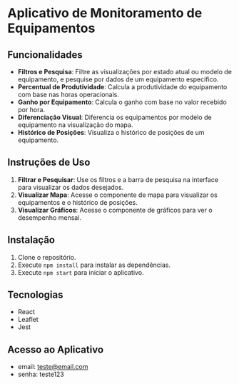 # Aplicativo de Monitoramento de Equipamentos

## Funcionalidades

- **Filtros e Pesquisa**: Filtre as visualizações por estado atual ou modelo de equipamento, e pesquise por dados de um equipamento específico.
- **Percentual de Produtividade**: Calcula a produtividade do equipamento com base nas horas operacionais.
- **Ganho por Equipamento**: Calcula o ganho com base no valor recebido por hora.
- **Diferenciação Visual**: Diferencia os equipamentos por modelo de equipamento na visualização do mapa.
- **Histórico de Posições**: Visualiza o histórico de posições de um equipamento.

## Instruções de Uso

1. **Filtrar e Pesquisar**: Use os filtros e a barra de pesquisa na interface para visualizar os dados desejados.
2. **Visualizar Mapa**: Acesse o componente de mapa para visualizar os equipamentos e o histórico de posições.
3. **Visualizar Gráficos**: Acesse o componente de gráficos para ver o desempenho mensal.

## Instalação

1. Clone o repositório.
2. Execute `npm install` para instalar as dependências.
3. Execute `npm start` para iniciar o aplicativo.

## Tecnologias

- React
- Leaflet
- Jest

## Acesso ao Aplicativo

- email: teste@email.com
- senha: teste123

